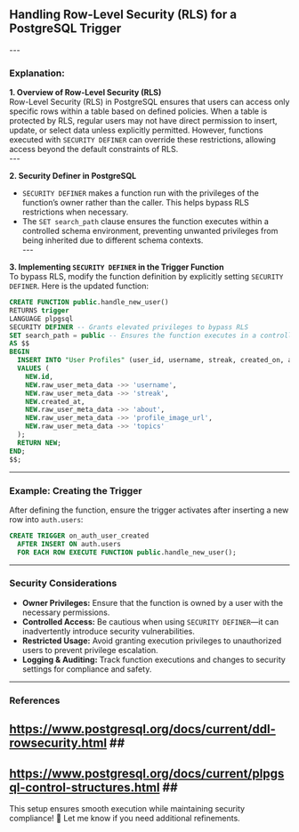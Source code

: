 ## Handling Row-Level Security (RLS) for a PostgreSQL Trigger <br>
--- <br>

### **Explanation:** <br>

**1. Overview of Row-Level Security (RLS)** <br>
Row-Level Security (RLS) in PostgreSQL ensures that users can access only specific rows within a table based on defined policies. When a table is protected by RLS, regular users may not have direct permission to insert, update, or select data unless explicitly permitted. However, functions executed with `SECURITY DEFINER` can override these restrictions, allowing access beyond the default constraints of RLS. <br>
--- <br>

**2. Security Definer in PostgreSQL** <br>
- `SECURITY DEFINER` makes a function run with the privileges of the function’s owner rather than the caller. This helps bypass RLS restrictions when necessary. 
- The `SET search_path` clause ensures the function executes within a controlled schema environment, preventing unwanted privileges from being inherited due to different schema contexts. <br>
--- <br>

**3. Implementing `SECURITY DEFINER` in the Trigger Function** <br>
To bypass RLS, modify the function definition by explicitly setting `SECURITY DEFINER`. Here is the updated function: <br>

```sql
CREATE FUNCTION public.handle_new_user()
RETURNS trigger
LANGUAGE plpgsql
SECURITY DEFINER -- Grants elevated privileges to bypass RLS
SET search_path = public -- Ensures the function executes in a controlled schema
AS $$
BEGIN
  INSERT INTO "User Profiles" (user_id, username, streak, created_on, about, profile_image_url, topics)
  VALUES (
    NEW.id,
    NEW.raw_user_meta_data ->> 'username',
    NEW.raw_user_meta_data ->> 'streak',
    NEW.created_at,
    NEW.raw_user_meta_data ->> 'about',
    NEW.raw_user_meta_data ->> 'profile_image_url',
    NEW.raw_user_meta_data ->> 'topics'
  );
  RETURN NEW;
END;
$$;
```
---
### **Example: Creating the Trigger** <br>

After defining the function, ensure the trigger activates after inserting a new row into `auth.users`: <br>

```sql
CREATE TRIGGER on_auth_user_created
  AFTER INSERT ON auth.users
  FOR EACH ROW EXECUTE FUNCTION public.handle_new_user();
```

---
### **Security Considerations** <br>
- **Owner Privileges:** Ensure that the function is owned by a user with the necessary permissions.
- **Controlled Access:** Be cautious when using `SECURITY DEFINER`—it can inadvertently introduce security vulnerabilities.
- **Restricted Usage:** Avoid granting execution privileges to unauthorized users to prevent privilege escalation.
- **Logging & Auditing:** Track function executions and changes to security settings for compliance and safety.

---
### **References** <br>
## https://www.postgresql.org/docs/current/ddl-rowsecurity.html ## <br>
## https://www.postgresql.org/docs/current/plpgsql-control-structures.html ## <br>

This setup ensures smooth execution while maintaining security compliance! 🚀 Let me know if you need additional refinements.